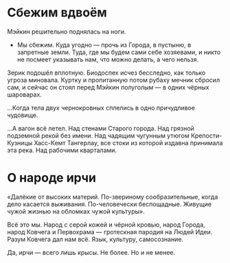 # Сбежим вдвоём

Мэйкин решительно поднялась на ноги.
- Мы сбежим. Куда угодно — прочь из Города, в пустыню, в запретные земли. Туда, где мы будем сами себе хозяевами, и никто не посмеет указывать нам, что можно делать, а чего нельзя.


Зерик подошёл вплотную. Биодоспех исчез бесследно, как только угроза миновала. Куртку и пропитанную потом рубаху мечник сбросил сам, и сейчас он стоял перед Мэйкин полуголым — в одних чёрных шароварах.


...Когда тела двух чернокровных сплелись в одно причудливое чудовище.


...А вагон всё летел. Над стенами Старого города. Над грязной подземной рекой без имени. Над чадящим чугунным утюгом Крепости-Кузницы Хасс-Кемт Тангерлау, все стоки из которой издавна принимала эта река. Над рабочими кварталами.

# О народе ирчи

«Далёкие от высоких материй. По-звериному сообразительные, когда дело касается выживания. По-человечески беспощадные. Живущие чужой жизнью на обломках чужой культуры».

Всё это мы. Народ с серой кожей и чёрной кровью, народ Города, народ Ковчега и Первохрама — гротескная пародия на Людей Идеи. Разум Ковчега дал нам всё. Язык, культуру, самосознание.

Да, ирчи — всего лишь крысы. Не более. Но и не менее.
